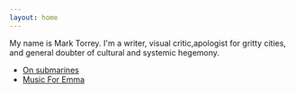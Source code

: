 ```yaml
---
layout: home
---
```


[//]: # (A test comment before main body text.)

My name is Mark Torrey. I'm a writer, visual critic,apologist for gritty
cities, and general doubter of cultural and systemic hegemony. 

* [On submarines](https://grannycart.net/subworld-pages/)
* [Music For Emma](MusicForEmma.html)

[//]: # (Consider that your one-line intro above might need some backing? Something like: more than a decade of experience)

[//]: # (Possible containers: cities, submarines, bicycles, whats left at the bottom of the car ie junk drawer)

